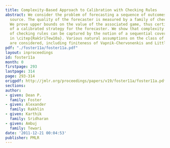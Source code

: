 ```yaml
---
title: Complexity-Based Approach to Calibration with Checking Rules
abstract: We consider the problem of forecasting a sequence of outcomes from an unknown
  source. The quality of the forecaster is measured by a family of checking rules.
  We prove upper bounds on the value of the associated game, thus certifying the existence
  of a calibrated strategy for the forecaster. We show that complexity of the family
  of checking rules can be captured by the notion of a sequential cover introduced
  in \citep{RakSriTew10a}. Various natural assumptions on the class of checking rules
  are considered, including finiteness of Vapnik-Chervonenkis and Littlestone's dimensions.
pdf: "./foster11a/foster11a.pdf"
layout: inproceedings
id: foster11a
month: 0
firstpage: 293
lastpage: 314
page: 293-314
origpdf: http://jmlr.org/proceedings/papers/v19/foster11a/foster11a.pdf
sections: 
author:
- given: Dean P.
  family: Foster
- given: Alexander
  family: Rakhlin
- given: Karthik
  family: Sridharan
- given: Ambuj
  family: Tewari
date: '2011-12-21 00:04:53'
publisher: PMLR
---
```

